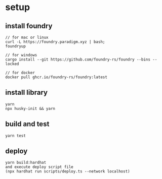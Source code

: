 # setup

## install foundry

```
// for mac or linux
curl -L https://foundry.paradigm.xyz | bash;
foundryup
```

```
// for windows
cargo install --git https://github.com/foundry-rs/foundry --bins --locked
```

```
// for docker
docker pull ghcr.io/foundry-rs/foundry:latest
```

## install library

```
yarn
npx husky-init && yarn
```

## build and test

```
yarn test
```

## deploy

```
yarn build:hardhat
and execute deploy script file
(npx hardhat run scripts/deploy.ts --network localhost)
```
